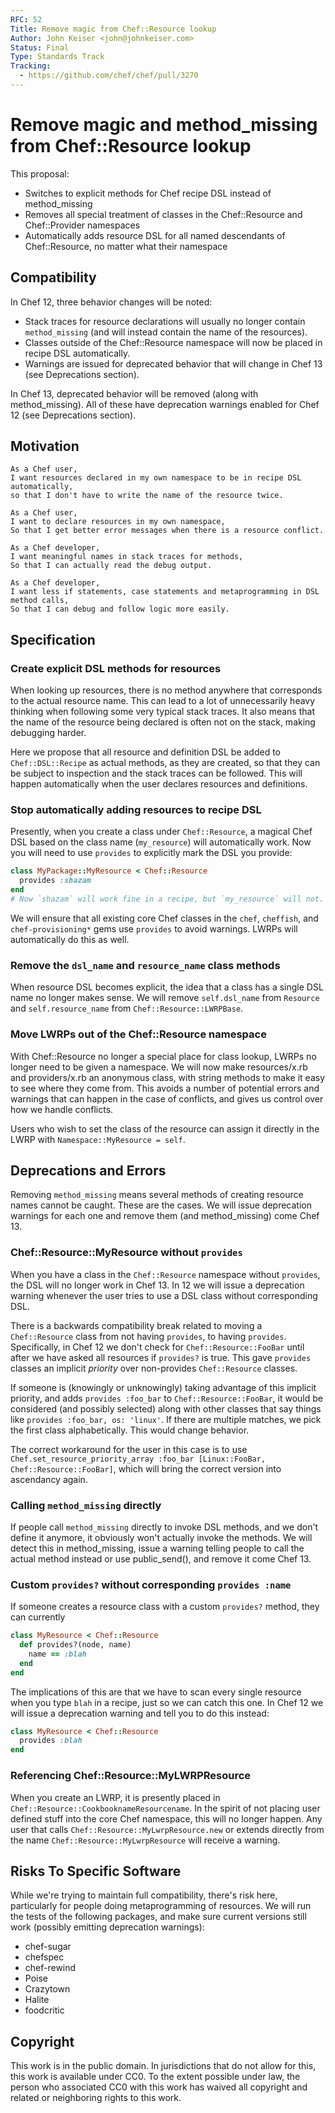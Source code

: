 ```yaml
---
RFC: 52
Title: Remove magic from Chef::Resource lookup
Author: John Keiser <john@johnkeiser.com>
Status: Final
Type: Standards Track
Tracking:
  - https://github.com/chef/chef/pull/3270
---
```


# Remove magic and method_missing from Chef::Resource lookup

This proposal:

- Switches to explicit methods for Chef recipe DSL instead of method_missing
- Removes all special treatment of classes in the Chef::Resource and Chef::Provider namespaces
- Automatically adds resource DSL for all named descendants of Chef::Resource, no matter what their namespace

## Compatibility

In Chef 12, three behavior changes will be noted:

- Stack traces for resource declarations will usually no longer contain
  `method_missing` (and will instead contain the name of the resources).
- Classes outside of the Chef::Resource namespace will now be placed in recipe
  DSL automatically.
- Warnings are issued for deprecated behavior that will change in Chef 13 (see
  Deprecations section).

In Chef 13, deprecated behavior will be removed (along with method_missing).  All
of these have deprecation warnings enabled for Chef 12 (see Deprecations section).

## Motivation

    As a Chef user,
    I want resources declared in my own namespace to be in recipe DSL automatically,
    so that I don't have to write the name of the resource twice.

    As a Chef user,
    I want to declare resources in my own namespace,
    So that I get better error messages when there is a resource conflict.

    As a Chef developer,
    I want meaningful names in stack traces for methods,
    So that I can actually read the debug output.

    As a Chef developer,
    I want less if statements, case statements and metaprogramming in DSL method calls,
    So that I can debug and follow logic more easily.

## Specification

### Create explicit DSL methods for resources

When looking up resources, there is no method anywhere that corresponds to the
actual resource name.  This can lead to a lot of unnecessarily heavy thinking
when following some very typical stack traces.  It also means that the name of
the resource being declared is often not on the stack, making debugging harder.

Here we propose that all resource and definition DSL be added to
`Chef::DSL::Recipe` as actual methods, as they are created, so that they can be
subject to inspection and the stack traces can be followed.  This will happen
automatically when the user declares resources and definitions.

### Stop automatically adding resources to recipe DSL

Presently, when you create a class under `Chef::Resource`, a magical Chef DSL
based on the class name (`my_resource`) will automatically work.  Now you will
need to use `provides` to explicitly mark the DSL you provide:

```ruby
class MyPackage::MyResource < Chef::Resource
  provides :shazam
end
# Now `shazam` will work fine in a recipe, but `my_resource` will not.
```

We will ensure that all existing core Chef classes in the `chef`, `cheffish`,
and `chef-provisioning*` gems use `provides` to avoid warnings.  LWRPs will
automatically do this as well.

### Remove the `dsl_name` and `resource_name` class methods

When resource DSL becomes explicit, the idea that a class has a single DSL name
no longer makes sense.  We will remove `self.dsl_name` from `Resource` and `self.resource_name` from `Chef::Resource::LWRPBase`.

### Move LWRPs out of the Chef::Resource namespace

With Chef::Resource no longer a special place for class lookup, LWRPs no longer
need to be given a namespace.  We will now make resources/x.rb and providers/x.rb
an anonymous class, with string methods to make it easy to see where they come
from.  This avoids a number of potential errors and warnings that can happen in
the case of conflicts, and gives us control over how we handle conflicts.

Users who wish to set the class of the resource can assign it directly in the
LWRP with `Namespace::MyResource = self`.

## Deprecations and Errors

Removing `method_missing` means several methods of creating resource names cannot
be caught.  These are the cases.  We will issue deprecation warnings for each one
and remove them (and method_missing) come Chef 13.

### Chef::Resource::MyResource without `provides`

When you have a class in the `Chef::Resource` namespace without `provides`, the
DSL will no longer work in Chef 13.  In 12 we will issue a deprecation warning
whenever the user tries to use a DSL class without corresponding DSL.

There is a backwards compatibility break related to moving a `Chef::Resource`
class from not having `provides`, to having `provides`.  Specifically, in Chef 12
we don't check for `Chef::Resource::FooBar` until after we have asked all
resources if `provides?` is true.  This gave `provides` classes an implicit
*priority* over non-provides `Chef::Resource` classes.

If someone is (knowingly or unknowingly) taking advantage of this implicit
priority, and adds `provides :foo_bar` to `Chef::Resource::FooBar`, it would be
considered (and possibly selected) along with other classes that say things like
`provides :foo_bar, os: 'linux'`.  If there are multiple matches, we pick the
first class alphabetically.  This would change behavior.

The correct workaround for the user in this case is to use
`Chef.set_resource_priority_array :foo_bar [Linux::FooBar, Chef::Resource::FooBar]`, which will bring the correct version into ascendancy
again.

### Calling `method_missing` directly

If people call `method_missing` directly to invoke DSL methods, and we don't
define it anymore, it obviously won't actually invoke the methods.  We will
detect this in method_missing, issue a warning telling people to call the
actual method instead or use public_send(), and remove it come Chef 13.

### Custom `provides?` without corresponding `provides :name`

If someone creates a resource class with a custom `provides?` method, they can
currently

```ruby
class MyResource < Chef::Resource
  def provides?(node, name)
    name == :blah
  end
end
```

The implications of this are that we have to scan every single resource when
you type `blah` in a recipe, just so we can catch this one.  In Chef 12 we will
issue a deprecation warning and tell you to do this instead:

```ruby
class MyResource < Chef::Resource
  provides :blah
end
```

### Referencing Chef::Resource::MyLWRPResource

When you create an LWRP, it is presently placed in
`Chef::Resource::CookbooknameResourcename`.  In the spirit of not placing user
defined stuff into the core Chef namespace, this will no longer happen.  Any
user that calls `Chef::Resource::MyLwrpResource.new` or extends directly from
the name `Chef::Resource::MyLwrpResource` will receive a warning.

## Risks To Specific Software

While we're trying to maintain full compatibility, there's risk here, particularly for people doing metaprogramming of resources.  We will run the tests of the following packages, and make sure current versions still work (possibly emitting
deprecation warnings):

- chef-sugar
- chefspec
- chef-rewind
- Poise
- Crazytown
- Halite
- foodcritic

## Copyright

This work is in the public domain. In jurisdictions that do not allow for this,
this work is available under CC0. To the extent possible under law, the person
who associated CC0 with this work has waived all copyright and related or
neighboring rights to this work.
